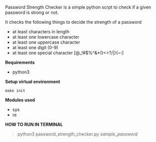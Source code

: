 Password Strength Checker is a simple python scrpt to check if a given password is strong or not.

It checks the following things to decide the strength of a password
- at least characters in length
- at least one lowercase character
- at least one uppercase character
- at least one digit (0-9)
- at least one special character [@_!#$%^&*()<>?/\|}{~:]

**Requirements**
- python3

**Setup virtual environment**

```make init```

**Modules used**
- sys
- re

**HOW TO RUN IN TERMINAL**

> python3 password_strength_checker.py *sample_password*

